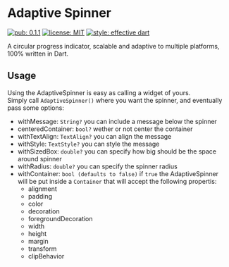 # Adaptive Spinner

[![pub: 0.1.1](https://img.shields.io/pub/v/adaptive_spinner.svg)](https://pub.dev/packages/adaptive_spinner)
[![license: MIT](https://img.shields.io/badge/license-MIT-blue.svg)](https://opensource.org/licenses/MIT)
[![style: effective dart](https://img.shields.io/badge/style-effective_dart-40c4ff.svg)](https://pub.dev/packages/effective_dart)

A circular progress indicator, scalable and adaptive to multiple platforms, 100% written in Dart.

## Usage

Using the AdaptiveSpinner is easy as calling a widget of yours.<br>
Simply call `AdaptiveSpinner()` where you want the spinner, and eventually pass some options:<br>
* withMessage: `String?` you can include a message below the spinner
* centeredContainer: `bool?` wether or not center the container
* withTextAlign: `TextAlign?` you can align the message
* withStyle: `TextStyle?` you can style the message
* withSizedBox: `double?` you can specify how big should be the space around spinner
* withRadius: `double?` you can specify the spinner radius
* withContainer: `bool (defaults to false)` if `true` the AdaptiveSpinner will be put inside a `Container` that will accept the following propertis:
  * alignment
  * padding
  * color
  * decoration
  * foregroundDecoration
  * width
  * height
  * margin
  * transform
  * clipBehavior